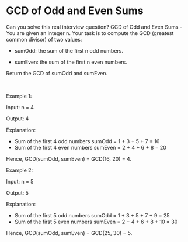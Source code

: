# GCD of Odd and Even Sums

Can you solve this real interview question? GCD of Odd and Even Sums - You are given an integer n. Your task is to compute the GCD (greatest common divisor) of two values:

 * sumOdd: the sum of the first n odd numbers.

 * sumEven: the sum of the first n even numbers.

Return the GCD of sumOdd and sumEven.

 

Example 1:

Input: n = 4

Output: 4

Explanation:

 * Sum of the first 4 odd numbers sumOdd = 1 + 3 + 5 + 7 = 16
 * Sum of the first 4 even numbers sumEven = 2 + 4 + 6 + 8 = 20

Hence, GCD(sumOdd, sumEven) = GCD(16, 20) = 4.

Example 2:

Input: n = 5

Output: 5

Explanation:

 * Sum of the first 5 odd numbers sumOdd = 1 + 3 + 5 + 7 + 9 = 25
 * Sum of the first 5 even numbers sumEven = 2 + 4 + 6 + 8 + 10 = 30

Hence, GCD(sumOdd, sumEven) = GCD(25, 30) = 5.